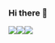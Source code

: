 ### Hi there 👋

<img src="https://img.shields.io/badge/Python-바탕색?style=flat-square&logo=#3776AB&logoColor=white"/><img src="https://img.shields.io/badge/Instagram-바탕색?style=flat-square&logo=##E4405F&logoColor=white"/><img src="https://img.shields.io/badge/Blog-바탕색?style=flat-square&logo=###03C75A&logoColor=white"/>

<!--
**SSEONAH/SSEONAH** is a ✨ _special_ ✨ repository because its `README.md` (this file) appears on your GitHub profile.

Here are some ideas to get you started:

- 🔭 I’m currently working on ...
- 🌱 I’m currently learning ...
- 👯 I’m looking to collaborate on ...
- 🤔 I’m looking for help with ...
- 💬 Ask me about ...
- 📫 How to reach me: ...
- 😄 Pronouns: ...
- ⚡ Fun fact: ...
-->
